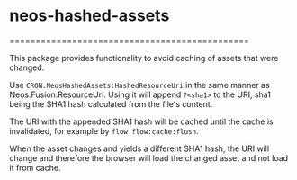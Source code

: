 # neos-hashed-assets
==============================================

This package provides functionality to avoid caching of assets that were changed.

Use `CRON.NeosHashedAssets:HashedResourceUri` in the same manner as Neos.Fusion:ResourceUri.
Using it will append `?<sha1>` to the URI, sha1 being the SHA1 hash calculated from the file's content.

The URI with the appended SHA1 hash will be cached until the cache is invalidated, for example by
`flow flow:cache:flush`.

When the asset changes and yields a different SHA1 hash, the URI will change and therefore the browser will load the
changed asset and not load it from cache.
